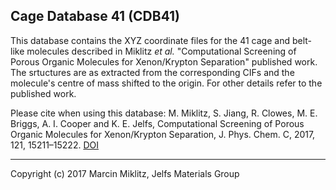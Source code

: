 Cage Database 41 (CDB41)
------------------------

This database contains the XYZ coordinate files for the 41 cage and belt-like molecules described in Miklitz *et al.* "Computational Screening of Porous Organic Molecules for Xenon/Krypton Separation" published work. The srtuctures are as extracted from the corresponding CIFs and the molecule's centre of mass shifted to the origin. For other details refer to the published work.

Please cite when using this database:
M. Miklitz, S. Jiang, R. Clowes, M. E. Briggs, A. I. Cooper and K. E. Jelfs, Computational Screening of Porous Organic Molecules for Xenon/Krypton Separation, J. Phys. Chem. C, 2017, 121, 15211–15222.
[DOI](https://doi.org/10.1021/acs.jpcc.7b03848)

---------------------------------------------------------------
Copyright (c) 2017 Marcin Miklitz, Jelfs Materials Group
